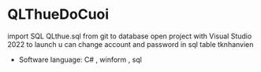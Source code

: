 # QLThueDoCuoi
import SQL QLthue.sql from git to database
open project with Visual Studio 2022 to launch
u can change account and password in sql table tknhanvien 
- Software language: C# , winform , sql

